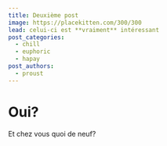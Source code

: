 ```yaml
---
title: Deuxième post
image: https://placekitten.com/300/300
lead: celui-ci est **vraiment** intéressant
post_categories:
  - chill
  - euphoric
  - hapay
post_authors:
  - proust
---
```

# Oui?

Et chez vous quoi de neuf?

